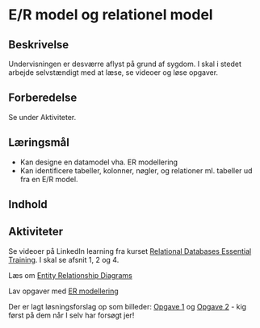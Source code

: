 # E/R model og relationel model

## Beskrivelse

Undervisningen er desværre aflyst på grund af sygdom. I skal i stedet arbejde selvstændigt med at læse, se videoer og løse opgaver.
## Forberedelse
Se under Aktiviteter.

## Læringsmål
- Kan designe en datamodel vha. ER modellering
- Kan identificere tabeller, kolonner, nøgler, og relationer ml. tabeller ud fra en E/R model.
## Indhold

## Aktiviteter
Se videoer på LinkedIn learning fra kurset [Relational Databases Essential Training](https://www.linkedin.com/learning/relational-databases-essential-training/a-brief-introduction-to-data-storage?resume=false&u=36836804).
I skal se afsnit 1, 2 og 4.

Læs om [Entity Relationship Diagrams](https://www.visual-paradigm.com/guide/data-modeling/what-is-entity-relationship-diagram/)

Lav opgaver med [ER modellering](opgave_ERmodellering.md)

Der er lagt løsningsforslag op som billeder: [Opgave 1](ERopgaveløsning1.png) og [Opgave 2](ERopgaveløsning2.png) - kig først på dem når I selv har forsøgt jer!
